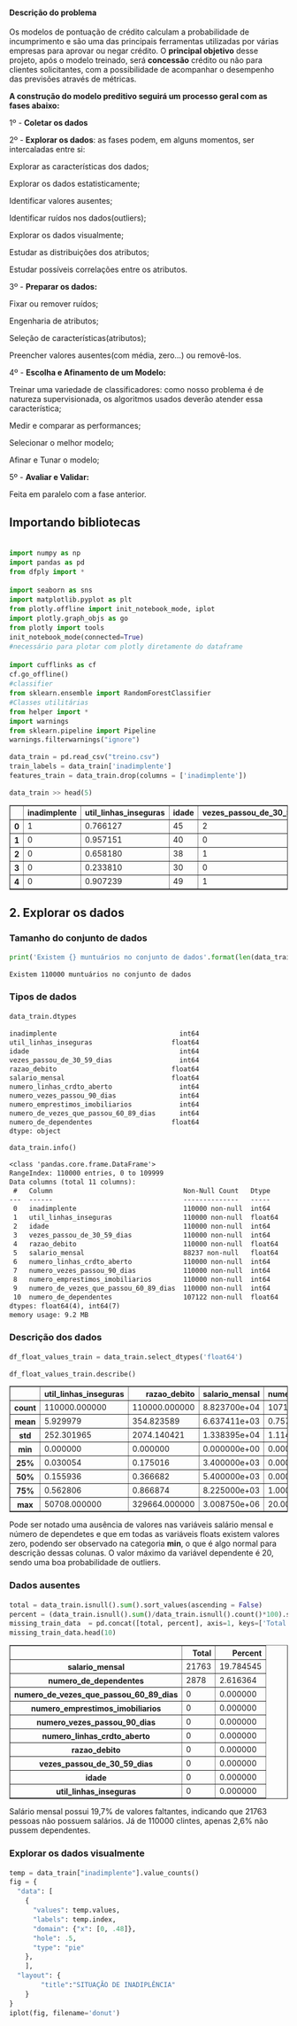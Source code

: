 #### Descrição do problema

Os modelos de pontuação de crédito calculam a probabilidade de incumprimento e são uma das principais ferramentas utilizadas por várias empresas para aprovar ou negar crédito.
O **principal objetivo** desse projeto, após o modelo treinado, será **concessão** crédito ou não para clientes solicitantes, com a possibilidade de acompanhar o desempenho das previsões através de métricas.


**A construção do modelo preditivo seguirá um processo geral com as fases abaixo:**

1º - **Coletar os dados**

2º - **Explorar os dados**: as fases podem, em alguns momentos, ser intercaladas entre si:

Explorar as características dos dados;
   
Explorar os dados estatisticamente;
  
Identificar valores ausentes;
   
Identificar ruídos nos dados(outliers);
   
Explorar os dados visualmente;
   
Estudar as distribuições dos atributos;
   
Estudar possíveis correlações entre os atributos.

3º - **Preparar os dados:**

Fixar ou remover ruídos;
    
Engenharia de atributos;
    
Seleção de características(atributos);
   
Preencher valores ausentes(com média, zero...) ou removê-los.

4º - **Escolha e Afinamento de um Modelo:**

Treinar uma variedade de classificadores: como nosso problema é de natureza supervisionada, os algoritmos usados deverão atender essa característica;

Medir e comparar as performances;
    
Selecionar o melhor modelo;
   
Afinar e Tunar o modelo;

5º - **Avaliar e Validar:**

Feita em paralelo com a fase anterior.






## Importando bibliotecas


```python

import numpy as np
import pandas as pd
from dfply import *

import seaborn as sns
import matplotlib.pyplot as plt
from plotly.offline import init_notebook_mode, iplot
import plotly.graph_objs as go
from plotly import tools
init_notebook_mode(connected=True)
#necessário para plotar com plotly diretamente do dataframe

import cufflinks as cf
cf.go_offline()
#classifier
from sklearn.ensemble import RandomForestClassifier
#Classes utilitárias
from helper import *
import warnings
from sklearn.pipeline import Pipeline
warnings.filterwarnings("ignore")
```


<script type="text/javascript">
window.PlotlyConfig = {MathJaxConfig: 'local'};
if (window.MathJax) {MathJax.Hub.Config({SVG: {font: "STIX-Web"}});}
if (typeof require !== 'undefined') {
require.undef("plotly");
requirejs.config({
    paths: {
        'plotly': ['https://cdn.plot.ly/plotly-latest.min']
    }
});
require(['plotly'], function(Plotly) {
    window._Plotly = Plotly;
});
}
</script>




<script type="text/javascript">
window.PlotlyConfig = {MathJaxConfig: 'local'};
if (window.MathJax) {MathJax.Hub.Config({SVG: {font: "STIX-Web"}});}
if (typeof require !== 'undefined') {
require.undef("plotly");
requirejs.config({
    paths: {
        'plotly': ['https://cdn.plot.ly/plotly-latest.min']
    }
});
require(['plotly'], function(Plotly) {
    window._Plotly = Plotly;
});
}
</script>




```python
data_train = pd.read_csv("treino.csv")
train_labels = data_train['inadimplente']
features_train = data_train.drop(columns = ['inadimplente'])
```


```python
data_train >> head(5)
```




<div>
<style scoped>
    .dataframe tbody tr th:only-of-type {
        vertical-align: middle;
    }

    .dataframe tbody tr th {
        vertical-align: top;
    }

    .dataframe thead th {
        text-align: right;
    }
</style>
<table border="1" class="dataframe">
  <thead>
    <tr style="text-align: right;">
      <th></th>
      <th>inadimplente</th>
      <th>util_linhas_inseguras</th>
      <th>idade</th>
      <th>vezes_passou_de_30_59_dias</th>
      <th>razao_debito</th>
      <th>salario_mensal</th>
      <th>numero_linhas_crdto_aberto</th>
      <th>numero_vezes_passou_90_dias</th>
      <th>numero_emprestimos_imobiliarios</th>
      <th>numero_de_vezes_que_passou_60_89_dias</th>
      <th>numero_de_dependentes</th>
    </tr>
  </thead>
  <tbody>
    <tr>
      <th>0</th>
      <td>1</td>
      <td>0.766127</td>
      <td>45</td>
      <td>2</td>
      <td>0.802982</td>
      <td>9120.0</td>
      <td>13</td>
      <td>0</td>
      <td>6</td>
      <td>0</td>
      <td>2.0</td>
    </tr>
    <tr>
      <th>1</th>
      <td>0</td>
      <td>0.957151</td>
      <td>40</td>
      <td>0</td>
      <td>0.121876</td>
      <td>2600.0</td>
      <td>4</td>
      <td>0</td>
      <td>0</td>
      <td>0</td>
      <td>1.0</td>
    </tr>
    <tr>
      <th>2</th>
      <td>0</td>
      <td>0.658180</td>
      <td>38</td>
      <td>1</td>
      <td>0.085113</td>
      <td>3042.0</td>
      <td>2</td>
      <td>1</td>
      <td>0</td>
      <td>0</td>
      <td>0.0</td>
    </tr>
    <tr>
      <th>3</th>
      <td>0</td>
      <td>0.233810</td>
      <td>30</td>
      <td>0</td>
      <td>0.036050</td>
      <td>3300.0</td>
      <td>5</td>
      <td>0</td>
      <td>0</td>
      <td>0</td>
      <td>0.0</td>
    </tr>
    <tr>
      <th>4</th>
      <td>0</td>
      <td>0.907239</td>
      <td>49</td>
      <td>1</td>
      <td>0.024926</td>
      <td>63588.0</td>
      <td>7</td>
      <td>0</td>
      <td>1</td>
      <td>0</td>
      <td>0.0</td>
    </tr>
  </tbody>
</table>
</div>



## 2. Explorar os dados 

### Tamanho do conjunto de dados


```python
print('Existem {} muntuários no conjunto de dados'.format(len(data_train)))
```

    Existem 110000 muntuários no conjunto de dados
    

### Tipos de dados


```python
data_train.dtypes
```




    inadimplente                               int64
    util_linhas_inseguras                    float64
    idade                                      int64
    vezes_passou_de_30_59_dias                 int64
    razao_debito                             float64
    salario_mensal                           float64
    numero_linhas_crdto_aberto                 int64
    numero_vezes_passou_90_dias                int64
    numero_emprestimos_imobiliarios            int64
    numero_de_vezes_que_passou_60_89_dias      int64
    numero_de_dependentes                    float64
    dtype: object




```python
data_train.info()
```

    <class 'pandas.core.frame.DataFrame'>
    RangeIndex: 110000 entries, 0 to 109999
    Data columns (total 11 columns):
     #   Column                                 Non-Null Count   Dtype  
    ---  ------                                 --------------   -----  
     0   inadimplente                           110000 non-null  int64  
     1   util_linhas_inseguras                  110000 non-null  float64
     2   idade                                  110000 non-null  int64  
     3   vezes_passou_de_30_59_dias             110000 non-null  int64  
     4   razao_debito                           110000 non-null  float64
     5   salario_mensal                         88237 non-null   float64
     6   numero_linhas_crdto_aberto             110000 non-null  int64  
     7   numero_vezes_passou_90_dias            110000 non-null  int64  
     8   numero_emprestimos_imobiliarios        110000 non-null  int64  
     9   numero_de_vezes_que_passou_60_89_dias  110000 non-null  int64  
     10  numero_de_dependentes                  107122 non-null  float64
    dtypes: float64(4), int64(7)
    memory usage: 9.2 MB
    

### Descrição dos dados


```python
df_float_values_train = data_train.select_dtypes('float64')
```


```python
df_float_values_train.describe()
```




<div>
<style scoped>
    .dataframe tbody tr th:only-of-type {
        vertical-align: middle;
    }

    .dataframe tbody tr th {
        vertical-align: top;
    }

    .dataframe thead th {
        text-align: right;
    }
</style>
<table border="1" class="dataframe">
  <thead>
    <tr style="text-align: right;">
      <th></th>
      <th>util_linhas_inseguras</th>
      <th>razao_debito</th>
      <th>salario_mensal</th>
      <th>numero_de_dependentes</th>
    </tr>
  </thead>
  <tbody>
    <tr>
      <th>count</th>
      <td>110000.000000</td>
      <td>110000.000000</td>
      <td>8.823700e+04</td>
      <td>107122.000000</td>
    </tr>
    <tr>
      <th>mean</th>
      <td>5.929979</td>
      <td>354.823589</td>
      <td>6.637411e+03</td>
      <td>0.757482</td>
    </tr>
    <tr>
      <th>std</th>
      <td>252.301965</td>
      <td>2074.140421</td>
      <td>1.338395e+04</td>
      <td>1.114670</td>
    </tr>
    <tr>
      <th>min</th>
      <td>0.000000</td>
      <td>0.000000</td>
      <td>0.000000e+00</td>
      <td>0.000000</td>
    </tr>
    <tr>
      <th>25%</th>
      <td>0.030054</td>
      <td>0.175016</td>
      <td>3.400000e+03</td>
      <td>0.000000</td>
    </tr>
    <tr>
      <th>50%</th>
      <td>0.155936</td>
      <td>0.366682</td>
      <td>5.400000e+03</td>
      <td>0.000000</td>
    </tr>
    <tr>
      <th>75%</th>
      <td>0.562806</td>
      <td>0.866874</td>
      <td>8.225000e+03</td>
      <td>1.000000</td>
    </tr>
    <tr>
      <th>max</th>
      <td>50708.000000</td>
      <td>329664.000000</td>
      <td>3.008750e+06</td>
      <td>20.000000</td>
    </tr>
  </tbody>
</table>
</div>



Pode ser notado uma ausência de valores nas variáveis salário mensal e número de dependetes e que em todas as variáveis floats existem valores zero, podendo ser observado na categoria **min**, o que é algo normal para descrição dessas colunas. O valor máximo da variável dependente é 20, sendo uma boa probabilidade de outliers.

### Dados ausentes


```python
total = data_train.isnull().sum().sort_values(ascending = False)
percent = (data_train.isnull().sum()/data_train.isnull().count()*100).sort_values(ascending = False)
missing_train_data  = pd.concat([total, percent], axis=1, keys=['Total', 'Percent'])
missing_train_data.head(10)
```




<div>
<style scoped>
    .dataframe tbody tr th:only-of-type {
        vertical-align: middle;
    }

    .dataframe tbody tr th {
        vertical-align: top;
    }

    .dataframe thead th {
        text-align: right;
    }
</style>
<table border="1" class="dataframe">
  <thead>
    <tr style="text-align: right;">
      <th></th>
      <th>Total</th>
      <th>Percent</th>
    </tr>
  </thead>
  <tbody>
    <tr>
      <th>salario_mensal</th>
      <td>21763</td>
      <td>19.784545</td>
    </tr>
    <tr>
      <th>numero_de_dependentes</th>
      <td>2878</td>
      <td>2.616364</td>
    </tr>
    <tr>
      <th>numero_de_vezes_que_passou_60_89_dias</th>
      <td>0</td>
      <td>0.000000</td>
    </tr>
    <tr>
      <th>numero_emprestimos_imobiliarios</th>
      <td>0</td>
      <td>0.000000</td>
    </tr>
    <tr>
      <th>numero_vezes_passou_90_dias</th>
      <td>0</td>
      <td>0.000000</td>
    </tr>
    <tr>
      <th>numero_linhas_crdto_aberto</th>
      <td>0</td>
      <td>0.000000</td>
    </tr>
    <tr>
      <th>razao_debito</th>
      <td>0</td>
      <td>0.000000</td>
    </tr>
    <tr>
      <th>vezes_passou_de_30_59_dias</th>
      <td>0</td>
      <td>0.000000</td>
    </tr>
    <tr>
      <th>idade</th>
      <td>0</td>
      <td>0.000000</td>
    </tr>
    <tr>
      <th>util_linhas_inseguras</th>
      <td>0</td>
      <td>0.000000</td>
    </tr>
  </tbody>
</table>
</div>



Salário mensal possui 19,7% de valores faltantes, indicando que 21763 pessoas não possuem salários. Já de 110000 clintes, apenas 2,6% não pussem dependentes.

### Explorar os dados visualmente


```python
temp = data_train["inadimplente"].value_counts()
fig = {
  "data": [
    {
      "values": temp.values,
      "labels": temp.index,
      "domain": {"x": [0, .48]},
      "hole": .5,
      "type": "pie"
    },
    ],
  "layout": {
        "title":"SITUAÇÃO DE INADIPLÊNCIA"
    }
}
iplot(fig, filename='donut')
```


<div>                            <div id="3971de76-e1dd-4547-8c08-170f6d218881" class="plotly-graph-div" style="height:525px; width:100%;"></div>            <script type="text/javascript">                require(["plotly"], function(Plotly) {                    window.PLOTLYENV=window.PLOTLYENV || {};                                    if (document.getElementById("3971de76-e1dd-4547-8c08-170f6d218881")) {                    Plotly.newPlot(                        "3971de76-e1dd-4547-8c08-170f6d218881",                        [{"domain": {"x": [0, 0.48]}, "hole": 0.5, "labels": [0, 1], "type": "pie", "values": [102669, 7331]}],                        {"template": {"data": {"bar": [{"error_x": {"color": "#2a3f5f"}, "error_y": {"color": "#2a3f5f"}, "marker": {"line": {"color": "#E5ECF6", "width": 0.5}}, "type": "bar"}], "barpolar": [{"marker": {"line": {"color": "#E5ECF6", "width": 0.5}}, "type": "barpolar"}], "carpet": [{"aaxis": {"endlinecolor": "#2a3f5f", "gridcolor": "white", "linecolor": "white", "minorgridcolor": "white", "startlinecolor": "#2a3f5f"}, "baxis": {"endlinecolor": "#2a3f5f", "gridcolor": "white", "linecolor": "white", "minorgridcolor": "white", "startlinecolor": "#2a3f5f"}, "type": "carpet"}], "choropleth": [{"colorbar": {"outlinewidth": 0, "ticks": ""}, "type": "choropleth"}], "contour": [{"colorbar": {"outlinewidth": 0, "ticks": ""}, "colorscale": [[0.0, "#0d0887"], [0.1111111111111111, "#46039f"], [0.2222222222222222, "#7201a8"], [0.3333333333333333, "#9c179e"], [0.4444444444444444, "#bd3786"], [0.5555555555555556, "#d8576b"], [0.6666666666666666, "#ed7953"], [0.7777777777777778, "#fb9f3a"], [0.8888888888888888, "#fdca26"], [1.0, "#f0f921"]], "type": "contour"}], "contourcarpet": [{"colorbar": {"outlinewidth": 0, "ticks": ""}, "type": "contourcarpet"}], "heatmap": [{"colorbar": {"outlinewidth": 0, "ticks": ""}, "colorscale": [[0.0, "#0d0887"], [0.1111111111111111, "#46039f"], [0.2222222222222222, "#7201a8"], [0.3333333333333333, "#9c179e"], [0.4444444444444444, "#bd3786"], [0.5555555555555556, "#d8576b"], [0.6666666666666666, "#ed7953"], [0.7777777777777778, "#fb9f3a"], [0.8888888888888888, "#fdca26"], [1.0, "#f0f921"]], "type": "heatmap"}], "heatmapgl": [{"colorbar": {"outlinewidth": 0, "ticks": ""}, "colorscale": [[0.0, "#0d0887"], [0.1111111111111111, "#46039f"], [0.2222222222222222, "#7201a8"], [0.3333333333333333, "#9c179e"], [0.4444444444444444, "#bd3786"], [0.5555555555555556, "#d8576b"], [0.6666666666666666, "#ed7953"], [0.7777777777777778, "#fb9f3a"], [0.8888888888888888, "#fdca26"], [1.0, "#f0f921"]], "type": "heatmapgl"}], "histogram": [{"marker": {"colorbar": {"outlinewidth": 0, "ticks": ""}}, "type": "histogram"}], "histogram2d": [{"colorbar": {"outlinewidth": 0, "ticks": ""}, "colorscale": [[0.0, "#0d0887"], [0.1111111111111111, "#46039f"], [0.2222222222222222, "#7201a8"], [0.3333333333333333, "#9c179e"], [0.4444444444444444, "#bd3786"], [0.5555555555555556, "#d8576b"], [0.6666666666666666, "#ed7953"], [0.7777777777777778, "#fb9f3a"], [0.8888888888888888, "#fdca26"], [1.0, "#f0f921"]], "type": "histogram2d"}], "histogram2dcontour": [{"colorbar": {"outlinewidth": 0, "ticks": ""}, "colorscale": [[0.0, "#0d0887"], [0.1111111111111111, "#46039f"], [0.2222222222222222, "#7201a8"], [0.3333333333333333, "#9c179e"], [0.4444444444444444, "#bd3786"], [0.5555555555555556, "#d8576b"], [0.6666666666666666, "#ed7953"], [0.7777777777777778, "#fb9f3a"], [0.8888888888888888, "#fdca26"], [1.0, "#f0f921"]], "type": "histogram2dcontour"}], "mesh3d": [{"colorbar": {"outlinewidth": 0, "ticks": ""}, "type": "mesh3d"}], "parcoords": [{"line": {"colorbar": {"outlinewidth": 0, "ticks": ""}}, "type": "parcoords"}], "pie": [{"automargin": true, "type": "pie"}], "scatter": [{"marker": {"colorbar": {"outlinewidth": 0, "ticks": ""}}, "type": "scatter"}], "scatter3d": [{"line": {"colorbar": {"outlinewidth": 0, "ticks": ""}}, "marker": {"colorbar": {"outlinewidth": 0, "ticks": ""}}, "type": "scatter3d"}], "scattercarpet": [{"marker": {"colorbar": {"outlinewidth": 0, "ticks": ""}}, "type": "scattercarpet"}], "scattergeo": [{"marker": {"colorbar": {"outlinewidth": 0, "ticks": ""}}, "type": "scattergeo"}], "scattergl": [{"marker": {"colorbar": {"outlinewidth": 0, "ticks": ""}}, "type": "scattergl"}], "scattermapbox": [{"marker": {"colorbar": {"outlinewidth": 0, "ticks": ""}}, "type": "scattermapbox"}], "scatterpolar": [{"marker": {"colorbar": {"outlinewidth": 0, "ticks": ""}}, "type": "scatterpolar"}], "scatterpolargl": [{"marker": {"colorbar": {"outlinewidth": 0, "ticks": ""}}, "type": "scatterpolargl"}], "scatterternary": [{"marker": {"colorbar": {"outlinewidth": 0, "ticks": ""}}, "type": "scatterternary"}], "surface": [{"colorbar": {"outlinewidth": 0, "ticks": ""}, "colorscale": [[0.0, "#0d0887"], [0.1111111111111111, "#46039f"], [0.2222222222222222, "#7201a8"], [0.3333333333333333, "#9c179e"], [0.4444444444444444, "#bd3786"], [0.5555555555555556, "#d8576b"], [0.6666666666666666, "#ed7953"], [0.7777777777777778, "#fb9f3a"], [0.8888888888888888, "#fdca26"], [1.0, "#f0f921"]], "type": "surface"}], "table": [{"cells": {"fill": {"color": "#EBF0F8"}, "line": {"color": "white"}}, "header": {"fill": {"color": "#C8D4E3"}, "line": {"color": "white"}}, "type": "table"}]}, "layout": {"annotationdefaults": {"arrowcolor": "#2a3f5f", "arrowhead": 0, "arrowwidth": 1}, "autotypenumbers": "strict", "coloraxis": {"colorbar": {"outlinewidth": 0, "ticks": ""}}, "colorscale": {"diverging": [[0, "#8e0152"], [0.1, "#c51b7d"], [0.2, "#de77ae"], [0.3, "#f1b6da"], [0.4, "#fde0ef"], [0.5, "#f7f7f7"], [0.6, "#e6f5d0"], [0.7, "#b8e186"], [0.8, "#7fbc41"], [0.9, "#4d9221"], [1, "#276419"]], "sequential": [[0.0, "#0d0887"], [0.1111111111111111, "#46039f"], [0.2222222222222222, "#7201a8"], [0.3333333333333333, "#9c179e"], [0.4444444444444444, "#bd3786"], [0.5555555555555556, "#d8576b"], [0.6666666666666666, "#ed7953"], [0.7777777777777778, "#fb9f3a"], [0.8888888888888888, "#fdca26"], [1.0, "#f0f921"]], "sequentialminus": [[0.0, "#0d0887"], [0.1111111111111111, "#46039f"], [0.2222222222222222, "#7201a8"], [0.3333333333333333, "#9c179e"], [0.4444444444444444, "#bd3786"], [0.5555555555555556, "#d8576b"], [0.6666666666666666, "#ed7953"], [0.7777777777777778, "#fb9f3a"], [0.8888888888888888, "#fdca26"], [1.0, "#f0f921"]]}, "colorway": ["#636efa", "#EF553B", "#00cc96", "#ab63fa", "#FFA15A", "#19d3f3", "#FF6692", "#B6E880", "#FF97FF", "#FECB52"], "font": {"color": "#2a3f5f"}, "geo": {"bgcolor": "white", "lakecolor": "white", "landcolor": "#E5ECF6", "showlakes": true, "showland": true, "subunitcolor": "white"}, "hoverlabel": {"align": "left"}, "hovermode": "closest", "mapbox": {"style": "light"}, "paper_bgcolor": "white", "plot_bgcolor": "#E5ECF6", "polar": {"angularaxis": {"gridcolor": "white", "linecolor": "white", "ticks": ""}, "bgcolor": "#E5ECF6", "radialaxis": {"gridcolor": "white", "linecolor": "white", "ticks": ""}}, "scene": {"xaxis": {"backgroundcolor": "#E5ECF6", "gridcolor": "white", "gridwidth": 2, "linecolor": "white", "showbackground": true, "ticks": "", "zerolinecolor": "white"}, "yaxis": {"backgroundcolor": "#E5ECF6", "gridcolor": "white", "gridwidth": 2, "linecolor": "white", "showbackground": true, "ticks": "", "zerolinecolor": "white"}, "zaxis": {"backgroundcolor": "#E5ECF6", "gridcolor": "white", "gridwidth": 2, "linecolor": "white", "showbackground": true, "ticks": "", "zerolinecolor": "white"}}, "shapedefaults": {"line": {"color": "#2a3f5f"}}, "ternary": {"aaxis": {"gridcolor": "white", "linecolor": "white", "ticks": ""}, "baxis": {"gridcolor": "white", "linecolor": "white", "ticks": ""}, "bgcolor": "#E5ECF6", "caxis": {"gridcolor": "white", "linecolor": "white", "ticks": ""}}, "title": {"x": 0.05}, "xaxis": {"automargin": true, "gridcolor": "white", "linecolor": "white", "ticks": "", "title": {"standoff": 15}, "zerolinecolor": "white", "zerolinewidth": 2}, "yaxis": {"automargin": true, "gridcolor": "white", "linecolor": "white", "ticks": "", "title": {"standoff": 15}, "zerolinecolor": "white", "zerolinewidth": 2}}}, "title": {"text": "SITUA\u00c7\u00c3O DE INADIPL\u00caNCIA"}},                        {"responsive": true}                    ).then(function(){

var gd = document.getElementById('3971de76-e1dd-4547-8c08-170f6d218881');
var x = new MutationObserver(function (mutations, observer) {{
        var display = window.getComputedStyle(gd).display;
        if (!display || display === 'none') {{
            console.log([gd, 'removed!']);
            Plotly.purge(gd);
            observer.disconnect();
        }}
}});

// Listen for the removal of the full notebook cells
var notebookContainer = gd.closest('#notebook-container');
if (notebookContainer) {{
    x.observe(notebookContainer, {childList: true});
}}

// Listen for the clearing of the current output cell
var outputEl = gd.closest('.output');
if (outputEl) {{
    x.observe(outputEl, {childList: true});
}}

                        })                };                });            </script>        </div>


O variável alvo mostra um problema comum, que é o desbalanceamento da classe. O valor 0 significa que não há inadiplência, e o valor 1 que ocorreu inadiplência, ou seja, 93,3% do conjunto são bons pagadores. 


```python
# Histograma do número de dependentes dos clientes inadiplentes
temp1 = data_train[data_train["inadimplente"] == 1]["numero_de_dependentes"]

plt.style.use('fivethirtyeight')
y = plt.hist(temp1, edgecolor = 'k')
plt.title('Clientes inadiplentes'); plt.xlabel('Numéros de dependentes'); plt.ylabel('Quantidade');plt.xlim(0,8);
```


    
![png](output_22_0.png)
    


Ao avaliar o numéro de dependentes dos clientes inadplientes percebe-se que uma grande maioria não possuem dependentes, assim, mostra o fato que não há ligação com esse fator.


```python
# Histograma do número de dependentes dos bons pagadores
temp0 = data_train[data_train["inadimplente"] == 0]["numero_de_dependentes"]

plt.style.use('fivethirtyeight')
x = plt.hist(temp0, edgecolor = 'k')
plt.title('Bons pagadores'); plt.xlabel('Numéros de dependentes'); plt.ylabel('Quantidade'); plt.xlim(0,8);
```


    
![png](output_24_0.png)
    


Já os bons pagadores tem cerca de 1 dependente em grande parte, porém sua classe tem um maior numéro de observações.


```python
# Plot de dependentes
temp1 = data_train[data_train["inadimplente"] == 1]["idade"]

plt.style.use('fivethirtyeight')
y = plt.hist(temp1, edgecolor = 'k')
plt.title('Clientes inadiplentes'); plt.xlabel('Idade(Anos)'); plt.ylabel('Quantidade'); plt.xlim(20,100);

```


    
![png](output_26_0.png)
    


Esse histograma possui uma distribuição normal. O maior pico de inadiplência gira em torno de 40 à 50 anos. O que pode possibilita uma maior razão de débito.


```python
# Informação sobre o salário em um quadro de dados separado
age_data = data_train[['inadimplente', 'salario_mensal']]
# Citar os dados de salários
age_data['salario_mensal'] = pd.cut(age_data['salario_mensal'], bins = np.linspace(1, 350000.000, num = 7))
age_data.head(10)
```




<div>
<style scoped>
    .dataframe tbody tr th:only-of-type {
        vertical-align: middle;
    }

    .dataframe tbody tr th {
        vertical-align: top;
    }

    .dataframe thead th {
        text-align: right;
    }
</style>
<table border="1" class="dataframe">
  <thead>
    <tr style="text-align: right;">
      <th></th>
      <th>inadimplente</th>
      <th>salario_mensal</th>
    </tr>
  </thead>
  <tbody>
    <tr>
      <th>0</th>
      <td>1</td>
      <td>(1.0, 58334.167]</td>
    </tr>
    <tr>
      <th>1</th>
      <td>0</td>
      <td>(1.0, 58334.167]</td>
    </tr>
    <tr>
      <th>2</th>
      <td>0</td>
      <td>(1.0, 58334.167]</td>
    </tr>
    <tr>
      <th>3</th>
      <td>0</td>
      <td>(1.0, 58334.167]</td>
    </tr>
    <tr>
      <th>4</th>
      <td>0</td>
      <td>(58334.167, 116667.333]</td>
    </tr>
    <tr>
      <th>5</th>
      <td>0</td>
      <td>(1.0, 58334.167]</td>
    </tr>
    <tr>
      <th>6</th>
      <td>0</td>
      <td>NaN</td>
    </tr>
    <tr>
      <th>7</th>
      <td>0</td>
      <td>(1.0, 58334.167]</td>
    </tr>
    <tr>
      <th>8</th>
      <td>0</td>
      <td>NaN</td>
    </tr>
    <tr>
      <th>9</th>
      <td>0</td>
      <td>(1.0, 58334.167]</td>
    </tr>
  </tbody>
</table>
</div>




```python
age_groups  = age_data.groupby('salario_mensal').mean()
age_groups
```




<div>
<style scoped>
    .dataframe tbody tr th:only-of-type {
        vertical-align: middle;
    }

    .dataframe tbody tr th {
        vertical-align: top;
    }

    .dataframe thead th {
        text-align: right;
    }
</style>
<table border="1" class="dataframe">
  <thead>
    <tr style="text-align: right;">
      <th></th>
      <th>inadimplente</th>
    </tr>
    <tr>
      <th>salario_mensal</th>
      <th></th>
    </tr>
  </thead>
  <tbody>
    <tr>
      <th>(1.0, 58334.167]</th>
      <td>0.069633</td>
    </tr>
    <tr>
      <th>(58334.167, 116667.333]</th>
      <td>0.049587</td>
    </tr>
    <tr>
      <th>(116667.333, 175000.5]</th>
      <td>0.000000</td>
    </tr>
    <tr>
      <th>(175000.5, 233333.667]</th>
      <td>0.000000</td>
    </tr>
    <tr>
      <th>(233333.667, 291666.833]</th>
      <td>0.250000</td>
    </tr>
    <tr>
      <th>(291666.833, 350000.0]</th>
      <td>0.000000</td>
    </tr>
  </tbody>
</table>
</div>




```python
plt.figure(figsize = (8, 8))
# Histograma da taxa de inadiplência por faixa de salário
plt.bar(age_groups.index.astype(str), 100 * age_groups['inadimplente'])
# Plot labeling
plt.xticks(rotation = 75); plt.xlabel('Salário mensal'); plt.ylabel('taxa de inadiplência(%)')
plt.title('Não reembolso por faixa de salário');
```


    
![png](output_30_0.png)
    


Pessoas que possuem altos salários tem uma maior taxa de inadiplência, o que pode indicar empreendedores de forma geral. E para essa inadiplência podemos citar alguns exemplos:
    
1º Quanto maior o valor do crédito para negócios com estrutura de sobrevivência e acumulada simples, maior será sua inadimplência;

2º Empresas  com  sócios  com  maior  tempo  de  atuação  no  negócio  (experiência  na  empresa),  têm  mais  chances  de  serem inadimplentes;

3º Quanto maior o valor da parcela e o prazo do financiamento, maior é a   probabilidade   de   inadimplência;


```python

plt.figure(figsize = (10, 8))
# KDE plot of loans that were repaid on time
sns.kdeplot(data_train.loc[data_train['inadimplente'] == 0, 'numero_linhas_crdto_aberto'])
# KDE plot of loans which were not repaid on time
sns.kdeplot(data_train.loc[data_train['inadimplente'] == 1, 'numero_linhas_crdto_aberto'])

# Labeling of plot
plt.xlabel('Linhas de crédito'); plt.ylabel('Densidade'); plt.title('Distribuição de linhas de crédito');
plt.legend(labels=["Bons pagadores","Clientes inadimplentes"])
```




    <matplotlib.legend.Legend at 0x296910d0948>




    
![png](output_32_1.png)
    


Os clientes classificados como bons pagaodres tem um maior numéro de emprestimos em dívida pelo cliente, o que era de se esperar.

### Matriz de correlação

A correlação de Pearson mede o grau da relação linear entre cada par de itens ou variáveis, objetivando avaliar a direção da relação entre duas variáveis, oscilando entre -1 e 1.


```python
data_train.corr()["inadimplente"]
```




    inadimplente                             1.000000
    util_linhas_inseguras                   -0.003263
    idade                                   -0.114281
    vezes_passou_de_30_59_dias               0.124546
    razao_debito                            -0.006534
    salario_mensal                          -0.020271
    numero_linhas_crdto_aberto              -0.029332
    numero_vezes_passou_90_dias              0.116023
    numero_emprestimos_imobiliarios         -0.008144
    numero_de_vezes_que_passou_60_89_dias    0.101536
    numero_de_dependentes                    0.043079
    Name: inadimplente, dtype: float64



1º - Ao visualizar a Matriz de correlação nota-se que não há nenhuma variavel que correlacione de forma significativa com a variável resposta (Inadimplente), visto que uma boa relação fica em torno de 0,7.


```python
plt.figure(figsize=(15, 5))
sns.heatmap(data_train.corr(),annot= True)
```




    <AxesSubplot:>




    
![png](output_38_1.png)
    


**Conclusões**

1º - Atrasaos de 30 a 59 dias, 60 a 89 dias e maior que 90 dias tem uma correlação significativa, ou seja, se o cliente atrasar de 30 a 60 dias, provavelmente ele vai atrasar mais que 90 dias. Essa informação é importante.

## 3. Preparar os dados


```python
data_train.dtypes
```




    inadimplente                               int64
    util_linhas_inseguras                    float64
    idade                                      int64
    vezes_passou_de_30_59_dias                 int64
    razao_debito                             float64
    salario_mensal                           float64
    numero_linhas_crdto_aberto                 int64
    numero_vezes_passou_90_dias                int64
    numero_emprestimos_imobiliarios            int64
    numero_de_vezes_que_passou_60_89_dias      int64
    numero_de_dependentes                    float64
    dtype: object




```python
data_train = pd.read_csv("treino.csv")
train_labels = data_train['inadimplente']
features_train = data_train.drop(columns = ['inadimplente'])

# Sucesso - Exibindo o primeiro registro treino
display(features_train.head(n=1))
```


<div>
<style scoped>
    .dataframe tbody tr th:only-of-type {
        vertical-align: middle;
    }

    .dataframe tbody tr th {
        vertical-align: top;
    }

    .dataframe thead th {
        text-align: right;
    }
</style>
<table border="1" class="dataframe">
  <thead>
    <tr style="text-align: right;">
      <th></th>
      <th>util_linhas_inseguras</th>
      <th>idade</th>
      <th>vezes_passou_de_30_59_dias</th>
      <th>razao_debito</th>
      <th>salario_mensal</th>
      <th>numero_linhas_crdto_aberto</th>
      <th>numero_vezes_passou_90_dias</th>
      <th>numero_emprestimos_imobiliarios</th>
      <th>numero_de_vezes_que_passou_60_89_dias</th>
      <th>numero_de_dependentes</th>
    </tr>
  </thead>
  <tbody>
    <tr>
      <th>0</th>
      <td>0.766127</td>
      <td>45</td>
      <td>2</td>
      <td>0.802982</td>
      <td>9120.0</td>
      <td>13</td>
      <td>0</td>
      <td>6</td>
      <td>0</td>
      <td>2.0</td>
    </tr>
  </tbody>
</table>
</div>



```python
data_test = pd.read_csv("teste.csv")
test_labels = data_train['inadimplente']
features_test = data_train.drop(columns = ['inadimplente'])

# Sucesso - Exibindo o primeiro registro treino
display(features_test.head(n=1))
```


<div>
<style scoped>
    .dataframe tbody tr th:only-of-type {
        vertical-align: middle;
    }

    .dataframe tbody tr th {
        vertical-align: top;
    }

    .dataframe thead th {
        text-align: right;
    }
</style>
<table border="1" class="dataframe">
  <thead>
    <tr style="text-align: right;">
      <th></th>
      <th>util_linhas_inseguras</th>
      <th>idade</th>
      <th>vezes_passou_de_30_59_dias</th>
      <th>razao_debito</th>
      <th>salario_mensal</th>
      <th>numero_linhas_crdto_aberto</th>
      <th>numero_vezes_passou_90_dias</th>
      <th>numero_emprestimos_imobiliarios</th>
      <th>numero_de_vezes_que_passou_60_89_dias</th>
      <th>numero_de_dependentes</th>
    </tr>
  </thead>
  <tbody>
    <tr>
      <th>0</th>
      <td>0.766127</td>
      <td>45</td>
      <td>2</td>
      <td>0.802982</td>
      <td>9120.0</td>
      <td>13</td>
      <td>0</td>
      <td>6</td>
      <td>0</td>
      <td>2.0</td>
    </tr>
  </tbody>
</table>
</div>



```python
# Retirando os NA's
data_train.fillna(-99999, inplace=True)
```


```python
data_test.fillna(-99999, inplace=True)
```

### Modelo


```python
# ================================================== #
#               Classifiers                          #
# ================================================== #
from sklearn.ensemble import GradientBoostingClassifier, AdaBoostClassifier, RandomForestClassifier
from sklearn.tree import DecisionTreeClassifier
# ================================================== #
#               Validation and Test                  #
# ================================================== #
from sklearn.metrics import roc_curve, roc_auc_score, accuracy_score, confusion_matrix
from sklearn import metrics
import scipy.stats as stats
from sklearn.model_selection import cross_val_score
from sklearn.model_selection import train_test_split
from sklearn.metrics import precision_score, recall_score, f1_score
# ===================================================#
from sklearn.pipeline import Pipeline
from sklearn.model_selection import GridSearchCV
from time import time
import warnings
```


```python
# organizando as variáveis para o modelo
X = data_train.drop(columns =['inadimplente'])
               
y = data_train["inadimplente"]    
```

Para resolver o problema de desbalanceamento da classe Inadimplente foi utilizado o método oversampling que é uma tecnica que replica as observações com menor quantidade para se equalizar em números de classificação.


```python
from imblearn.over_sampling import RandomOverSampler

ros = RandomOverSampler(random_state=0)
X_resampled, y_resampled = ros.fit_resample(X, y)
```


```python
x_treino, x_teste, y_treino, y_teste = train_test_split(X_resampled, y_resampled,  test_size = 0.7, random_state = 0)
```


## Escolha e Afinamento de um Modelo

### Treinar uma variedade de classificadores

Como estou com um problema de natureza superviosionada e com classes desbalanceadas, usarei os seguintes algorítmos:

  1ºAdaboost
  
  2ºGradient boosting
  
  3ºRandomForestClassifier
  
  4º Árvore de decisão




```python
def generate_model_report(y_teste, y_pred):
    print("Accuracy = ", accuracy_score(y_teste, y_pred))  
    print("F1 = ", f1_score(y_teste, y_pred))
    pass
```

***Random Forest Classifier***


```python
clf = RandomForestClassifier()
t0 = time()
clf.fit(x_treino, y_treino)
print("Tempo de execução RandomForestClassifier:", round(time()-t0, 3), "s")

y_pred = clf.predict(x_teste)

generate_model_report(y_teste, y_pred)
```

    Tempo de execução RandomForestClassifier: 15.915 s
    Accuracy =  0.9577492225383861
    F1 =  0.9593150620691505
    


```python
clf.feature_importances_
```




    array([0.26053248, 0.11714926, 0.08539876, 0.13809242, 0.11188762,
           0.07932245, 0.09189631, 0.03352812, 0.04662771, 0.03556488])




```python
features = X.columns.values
importances = clf.feature_importances_
indices = np.argsort(importances)
```


```python
importances = pd.Series(data=clf.feature_importances_, index = X.columns.values)
sns.barplot(x=importances, y=importances.index, orient='h').set_title('Importância de cada feature')
```




    Text(0.5, 1.0, 'Importância de cada feature')




    
![png](output_58_1.png)
    


Ao avaliar as features, vemos que util_linhas_seguras é a variável mais significativa para o modelo, em seguida, razão de débito idade, salário mensal e débito maior que 90 dias.

Já as menos expressivas são número de dependentes e impréstimos mobiliários.

**Adaboost**


```python
clf2 = AdaBoostClassifier()
t0 = time()

clf2.fit(x_treino, y_treino)

y_pred = clf2.predict(x_teste)

print("Tempo de execução Adaboost:", round(time()-t0, 3), "s")

generate_model_report(y_teste, y_pred)
```

    Tempo de execução Adaboost: 10.607 s
    Accuracy =  0.7816567759171265
    F1 =  0.7756394675512217
    

**Gradient Boosting**


```python
clf3 = GradientBoostingClassifier()
t0 = time()

clf3.fit(x_treino, y_treino)

y_pred3 = clf3.predict(x_teste)

print("Tempo de execução Gradient Bosting:", round(time()-t0, 3), "s")

generate_model_report(y_teste, y_pred3)
```

    Tempo de execução Adaboost: 23.573 s
    Accuracy =  0.792502974182013
    F1 =  0.7927682548064564
    


```python
from sklearn.tree import DecisionTreeClassifier
clf4 =  DecisionTreeClassifier()

t0 = time()

clf4.fit(x_treino, y_treino)

y_pred4 = clf4.predict(x_teste)

print("Tempo de execução Decision Tree:", round(time()-t0, 3), "s")

generate_model_report(y_teste, y_pred4)
```

    Tempo de execução Adaboost: 0.787 s
    Accuracy =  0.9326199934602781
    F1 =  0.9365596116937307
    


```python
from sklearn.metrics import roc_curve
from sklearn.model_selection import cross_val_predict
# Create a DataFrame with all the scores and the classifiers names.

rd_pred = cross_val_predict(clf, x_treino, y_treino, cv=10)
                            

ad_pred = cross_val_predict(clf2, x_treino, y_treino, cv=10)

gb_pred = cross_val_predict(clf3, x_treino, y_treino, cv=10)
 
vd_pred = cross_val_predict(clf4, x_treino, y_treino, cv=10)    
```


```python
from sklearn.metrics import roc_auc_score

print('RandomForest: ', roc_auc_score(y_treino, rd_pred))
print('Adaboosting: ', roc_auc_score(y_treino, ad_pred))
print('Gradienteboosting: ', roc_auc_score(y_treino, gb_pred))
print('DecisionTree: ', roc_auc_score(y_treino, vd_pred))
```

    RandomForest:  0.95167419050032
    Adaboosting:  0.7784232760040615
    Gradienteboosting:  0.7907433008815762
    DecisionTree:  0.9262005259462703
    


```python
rd_fpr, rd_tpr, rd_thresold = roc_curve(y_treino, rd_pred)
ad_fpr, ad_tpr, ad_threshold = roc_curve(y_treino, ad_pred)
gb_fpr, gb_tpr, gb_threshold = roc_curve(y_treino, gb_pred)
vd_fpr, vd_tpr, gb_threshold = roc_curve(y_treino, vd_pred)


def graph_roc_curve_multiple(rd_fpr, rd_tpr, ad_fpr, ad_tpr, gb_fpr, gb_tpr, vd_fpr, vd_tpr):
    plt.figure(figsize=(16,8))
    plt.title('ROC Curve \n Top 4 Classificadores', fontsize=18)
    plt.plot(rd_fpr, rd_tpr, label='Random Forest Classifier Score: {:.4f}'.format(roc_auc_score(y_treino, rd_pred)))
    plt.plot(ad_fpr, ad_tpr, label='Adaboosting Classifier Score: {:.4f}'.format(roc_auc_score(y_treino, ad_pred)))
    plt.plot(gb_fpr, gb_tpr, label='Gradienteboosting Classifier Score: {:.4f}'.format(roc_auc_score(y_treino, gb_pred)))
    plt.plot(vd_fpr, vd_tpr, label='Arvore de decisão Classifier Score: {:.4f}'.format(roc_auc_score(y_treino, vd_pred)))
    plt.plot([0, 1], [0, 1], 'k--')
    plt.axis([-0.01, 1, 0, 1])
    plt.xlabel('Taxa de falsos positivos', fontsize=16)
    plt.ylabel('Taxa de verdadeiros positivos', fontsize=16)
    plt.annotate('Pontuação ROC mínima de 50% \ n (Esta é a pontuação mínima para obter)', xy=(0.5, 0.5), xytext=(0.6, 0.3),
                arrowprops=dict(facecolor='#6E726D', shrink=0.05),
                )
    plt.legend()
    
graph_roc_curve_multiple(rd_fpr, rd_tpr, ad_fpr, ad_tpr, gb_fpr, gb_tpr, vd_fpr, vd_tpr)
plt.show()

```


    
![png](output_67_0.png)
    



```python
data = {'Acurácia':[0.95, 0.78, 0.79,0.93], 'F1':[0.95, 0.77, 0.79,0.93], 'Score_roc':[0.95, 0.79, 0.79,0.92]}
 
df = pd.DataFrame(data, index=['Random Forest', 'Adaabost', 'GradienteBoost','Decision Tree'])
print(df)
```

                    Acurácia    F1  Score_roc
    Random Forest       0.95  0.95       0.95
    Adaabost            0.78  0.77       0.79
    GradienteBoost      0.79  0.79       0.79
    Decision Tree       0.93  0.93       0.92
    

**Avaliação da tabela**

Antes de avaliar essa tabela, precisamos entender o que cada conceito representa

**Accurácia** - Explica o quão bem nosso modelo acertou nas previsões possivéis, ou seja, se de 10 previsões ele acertou 8, isso implica dizer que o modelo teve uma acurácia de 80%.

**F1** - Mostra o balanço entre a precisão e o recall do modelo.

**Verdadeiros Positivos** - Concessão de crédito para bons pagadores corretamente classiicadas

**Falsos Positivos** - Concessão de crédito para bons pagadores incorrectamente classificadas

**Verdadeiro Negativo** - Concessão de crédito para inadiplentes Correctamente classificadas

**Falso Negativo** - Concessão de crédito para inadiplentes incorrectamente classificadas

**Conclusões:**

1º - Entre os 4 modelos o Random Forest e o Decisio Tree tiveram a melhor perfomace, na métrica da acurácia o modelo acertou uma taxa maior que 90% das previsões possíveis. Na curva ROC o Random Forest e o Decision Tree ficaram com 95% e 92% respectivamente.
